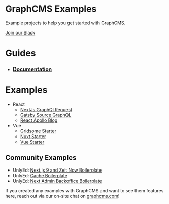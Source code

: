 # GraphCMS Examples

Example projects to help you get started with GraphCMS.

[Join our Slack](https://slack.graphcms.com)

# Guides

- ### [Documentation](https://graphcms.com/docs)

# Examples

- React
  - [NextJs GraphQl Request ](nextjs-graphql-request/README.md)
  - [Gatsby Source GraphQL ](gatsby-source-graphql/README.md)
  - [React Apollo Blog ](react-apollo-blog/README.md)
- Vue
  - [Gridsome Starter ](gatsby-source-graphql/README.md)
  - [Nuxt Starter ](nuxt-starter/README.md)
  - [Vue Starter ](vue-starter/README.md)

## Community Examples

- UnlyEd: [Next.js 9 and Zeit Now Boilerplate](https://github.com/UnlyEd/next-right-now/)
- UnlyEd: [Cache Boilerplate](https://github.com/UnlyEd/GraphCMS-cache-boilerplate)
- UnlyEd: [Next Admin Backoffice Boilerplate](https://github.com/UnlyEd/next-right-now-admin)

If you created any examples with GraphCMS and want to see them features here, reach out via our on-site chat on [graphcms.com](https://graphcms.com)!

